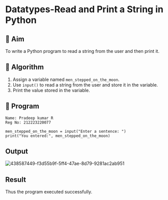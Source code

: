 # Datatypes-Read and Print a String in Python

## 🎯 Aim
To write a Python program to read a string from the user and then print it.

## 🧠 Algorithm
1. Assign a variable named `men_stepped_on_the_moon`.
2. Use `input()` to read a string from the user and store it in the variable.
3. Print the value stored in the variable.

## 🧾 Program
~~~
Name: Pradeep kumar R
Reg No: 212223220077
~~~
```
men_stepped_on_the_moon = input("Enter a sentence: ")
print("You entered:", men_stepped_on_the_moon)
```

## Output
![438587449-f3d55b9f-5ff4-47ae-8d79-9281ac2ab951](https://github.com/user-attachments/assets/cee7760f-5a0e-4d9a-8c54-90001967c58a)

## Result
Thus the program executed successfully.
